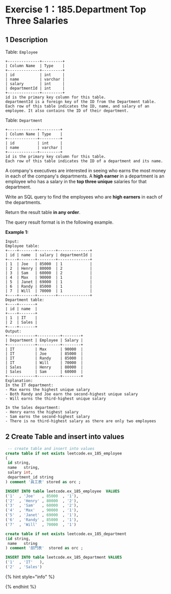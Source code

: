 # Exercise 1：185.Department Top Three Salaries

## 1 Description

Table: `Employee`

```
+--------------+---------+
| Column Name  | Type    |
+--------------+---------+
| id           | int     |
| name         | varchar |
| salary       | int     |
| departmentId | int     |
+--------------+---------+
id is the primary key column for this table.
departmentId is a foreign key of the ID from the Department table.
Each row of this table indicates the ID, name, and salary of an employee. It also contains the ID of their department.
```

Table: `Department`

```
+-------------+---------+
| Column Name | Type    |
+-------------+---------+
| id          | int     |
| name        | varchar |
+-------------+---------+
id is the primary key column for this table.
Each row of this table indicates the ID of a department and its name.
```

A company's executives are interested in seeing who earns the most money in each of the company's departments. A **high earner** in a department is an employee who has a salary in the **top three unique** salaries for that department.

Write an SQL query to find the employees who are **high earners** in each of the departments.

Return the result table **in any order**.

The query result format is in the following example.

**Example 1:**

```
Input: 
Employee table:
+----+-------+--------+--------------+
| id | name  | salary | departmentId |
+----+-------+--------+--------------+
| 1  | Joe   | 85000  | 1            |
| 2  | Henry | 80000  | 2            |
| 3  | Sam   | 60000  | 2            |
| 4  | Max   | 90000  | 1            |
| 5  | Janet | 69000  | 1            |
| 6  | Randy | 85000  | 1            |
| 7  | Will  | 70000  | 1            |
+----+-------+--------+--------------+
Department table:
+----+-------+
| id | name  |
+----+-------+
| 1  | IT    |
| 2  | Sales |
+----+-------+
Output: 
+------------+----------+--------+
| Department | Employee | Salary |
+------------+----------+--------+
| IT         | Max      | 90000  |
| IT         | Joe      | 85000  |
| IT         | Randy    | 85000  |
| IT         | Will     | 70000  |
| Sales      | Henry    | 80000  |
| Sales      | Sam      | 60000  |
+------------+----------+--------+
Explanation: 
In the IT department:
- Max earns the highest unique salary
- Both Randy and Joe earn the second-highest unique salary
- Will earns the third-highest unique salary

In the Sales department:
- Henry earns the highest salary
- Sam earns the second-highest salary
- There is no third-highest salary as there are only two employees
```

## 2 Create Table and insert into values

```sql
 -- create table and insert into values
create table if not exists leetcode.ex_185_employee
(
 id string,
 name	string,
 salary int,
 department_id string
) comment '員工表' stored as orc ;

INSERT INTO table leetcode.ex_185_employee  VALUES
('1'  , 'Joe'   , 85000  , '1'),
('2'  , 'Henry' , 80000  , '2'),
('3'  , 'Sam'   , 60000  , '2'),
('4'  , 'Max'   , 90000  , '1'),
('5'  , 'Janet' , 69000  , '1'),
('6'  , 'Randy' , 85000  , '1'),
('7'  , 'Will'  , 70000  , '1')  

create table if not exists leetcode.ex_185_department
(id	string, 
 name	string
) comment '部門表'  stored as orc ;

INSERT INTO table leetcode.ex_185_department VALUES
('1'  , 'IT'   ),
('2'  , 'Sales')

```

{% hint style="info" %}

{% endhint %}

